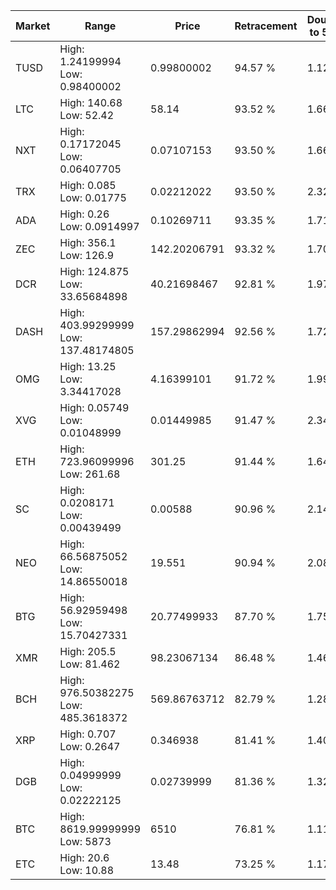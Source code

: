 | Market | Range | Price| Retracement | Doubles to 50% |
| --- | --- | --- | --- | --- |
| TUSD | High: 1.24199994<br />Low: 0.98400002 | 0.99800002 | 94.57 % | 1.12 |
| LTC | High: 140.68<br />Low: 52.42 | 58.14 | 93.52 % | 1.66 |
| NXT | High: 0.17172045<br />Low: 0.06407705 | 0.07107153 | 93.50 % | 1.66 |
| TRX | High: 0.085<br />Low: 0.01775 | 0.02212022 | 93.50 % | 2.32 |
| ADA | High: 0.26<br />Low: 0.0914997 | 0.10269711 | 93.35 % | 1.71 |
| ZEC | High: 356.1<br />Low: 126.9 | 142.20206791 | 93.32 % | 1.70 |
| DCR | High: 124.875<br />Low: 33.65684898 | 40.21698467 | 92.81 % | 1.97 |
| DASH | High: 403.99299999<br />Low: 137.48174805 | 157.29862994 | 92.56 % | 1.72 |
| OMG | High: 13.25<br />Low: 3.34417028 | 4.16399101 | 91.72 % | 1.99 |
| XVG | High: 0.05749<br />Low: 0.01048999 | 0.01449985 | 91.47 % | 2.34 |
| ETH | High: 723.96099996<br />Low: 261.68 | 301.25 | 91.44 % | 1.64 |
| SC | High: 0.0208171<br />Low: 0.00439499 | 0.00588 | 90.96 % | 2.14 |
| NEO | High: 66.56875052<br />Low: 14.86550018 | 19.551 | 90.94 % | 2.08 |
| BTG | High: 56.92959498<br />Low: 15.70427331 | 20.77499933 | 87.70 % | 1.75 |
| XMR | High: 205.5<br />Low: 81.462 | 98.23067134 | 86.48 % | 1.46 |
| BCH | High: 976.50382275<br />Low: 485.3618372 | 569.86763712 | 82.79 % | 1.28 |
| XRP | High: 0.707<br />Low: 0.2647 | 0.346938 | 81.41 % | 1.40 |
| DGB | High: 0.04999999<br />Low: 0.02222125 | 0.02739999 | 81.36 % | 1.32 |
| BTC | High: 8619.99999999<br />Low: 5873 | 6510 | 76.81 % | 1.11 |
| ETC | High: 20.6<br />Low: 10.88 | 13.48 | 73.25 % | 1.17 |
